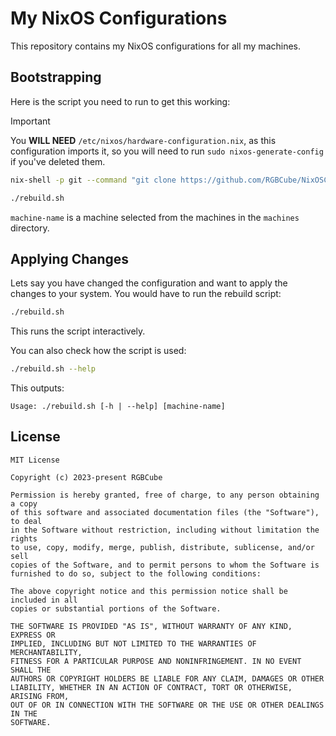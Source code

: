 # My NixOS Configurations

This repository contains my NixOS configurations for all my machines.

## Bootstrapping

Here is the script you need to run to get this working:

> [!IMPORTANT]
> You **WILL NEED** `/etc/nixos/hardware-configuration.nix`, as this configuration
> imports it, so you will need to run `sudo nixos-generate-config` if you've deleted them.

```sh
nix-shell -p git --command "git clone https://github.com/RGBCube/NixOSConfiguration && cd NixOSConfiguration"

./rebuild.sh
```

`machine-name` is a machine selected from the machines in the `machines` directory.

## Applying Changes

Lets say you have changed the configuration and want to apply the changes
to your system. You would have to run the rebuild script:

```sh
./rebuild.sh
```

This runs the script interactively.

You can also check how the script is used:

```sh
./rebuild.sh --help
```

This outputs:

```
Usage: ./rebuild.sh [-h | --help] [machine-name]
```

## License

```
MIT License

Copyright (c) 2023-present RGBCube

Permission is hereby granted, free of charge, to any person obtaining a copy
of this software and associated documentation files (the "Software"), to deal
in the Software without restriction, including without limitation the rights
to use, copy, modify, merge, publish, distribute, sublicense, and/or sell
copies of the Software, and to permit persons to whom the Software is
furnished to do so, subject to the following conditions:

The above copyright notice and this permission notice shall be included in all
copies or substantial portions of the Software.

THE SOFTWARE IS PROVIDED "AS IS", WITHOUT WARRANTY OF ANY KIND, EXPRESS OR
IMPLIED, INCLUDING BUT NOT LIMITED TO THE WARRANTIES OF MERCHANTABILITY,
FITNESS FOR A PARTICULAR PURPOSE AND NONINFRINGEMENT. IN NO EVENT SHALL THE
AUTHORS OR COPYRIGHT HOLDERS BE LIABLE FOR ANY CLAIM, DAMAGES OR OTHER
LIABILITY, WHETHER IN AN ACTION OF CONTRACT, TORT OR OTHERWISE, ARISING FROM,
OUT OF OR IN CONNECTION WITH THE SOFTWARE OR THE USE OR OTHER DEALINGS IN THE
SOFTWARE.

```
